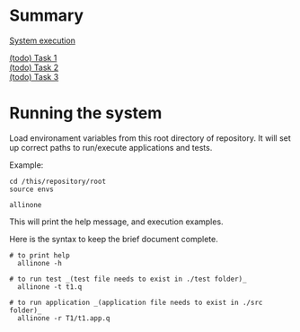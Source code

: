 
# Summary

[System execution](README.md)  

[(todo) Task 1](docs/t1.md)  
[(todo) Task 2](docs/t2.md)  
[(todo) Task 3](docs/UI.md)  


# Running the system

Load environament variables from this root directory of repository.
It will set up correct paths to run/execute applications and tests.

Example:

```
cd /this/repository/root
source envs

allinone
```

This will print the help message, and execution examples.

Here is the syntax to keep the brief document complete.
``` 
# to print help
  allinone -h

# to run test _(test file needs to exist in ./test folder)_
  allinone -t t1.q 

# to run application _(application file needs to exist in ./src folder)_
  allinone -r T1/t1.app.q 


```




